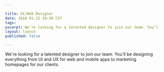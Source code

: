 ```yaml
---

title: UI/Web Designer
date: 2018-01-22 20:38 CST
tags: 
excerpt: We're looking for a talented designer to join our team. You'll be designing everything from UI and UX for web and mobile apps to marketing homepages for our clients. 
layout: layout
published: false

---
```


We're looking for a talented designer to join our team. You'll be designing everything from UI and UX for web and mobile apps to marketing homepages for our clients. 
